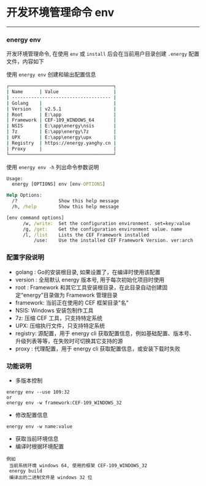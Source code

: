 # 开发环境管理命令 env

---

### energy env

开发环境管理命令, 在使用 `env` 或 `install` 后会在当前用户目录创建 `.energy` 配置文件，内容如下

使用 `energy env` 创建和输出配置信息

```cmd
┌──────────────────────────────────────┐
| Name      | Value                    |
| ------------------------------------ |
| Golang    |                          |
| Version   | v2.5.1                   |
| Root      | E:\app                   |
| Framework | CEF-109_WINDOWS_64       |
| NSIS      | E:\app\energy\nsis       |
| 7z        | E:\app\energy\7z         |
| UPX       | E:\app\energy\upx        |
| Registry  | https://energy.yanghy.cn |
| Proxy     |                          |
└──────────────────────────────────────┘
```

使用 `energy env -h` 列出命令参数说明

```cmd
Usage:
  energy [OPTIONS] env [env-OPTIONS]

Help Options:
  /?               Show this help message
  /h, /help        Show this help message

[env command options]
      /w, /write:  Set the configuration environment. set=key:value
      /g, /get:    Get the configuration environment value. name
      /l, /list    Lists the CEF Framework installed
          /use:    Use the installed CEF Framework Version. ver:arch
```

### 配置字段说明

- golang : Go的安装根目录, 如果设置了，在编译时使用该配置
- version : 全局默认 energy 版本号, 用于每次初始化项目时使用
- root : Framework 和其它工具安装根目录，在此目录自动创建固定“energy”目录做为 Framework 管理目录
- framework: 当前正在使用的 CEF 框架目录"名" 
- NSIS: Windows 安装包制作工具
- 7z: 压缩 CEF 工具，只支持特定系统
- UPX: 压缩执行文件，只支持特定系统
- registry: 源配置，用于 energy cli 获取配置信息，例如基础配置、版本号、升级列表等等，在失败时可切换其它支持的源
- proxy : 代理配置，用于 energy cli 获取配置信息，或安装下载时失败

### 功能说明
- 多版本控制
```text
energy env --use 109:32
or
energy env -w framework:CEF-109_WINDOWS_32
```
- 修改配置信息
```text
energy env -w name:value
```
- 获取当前环境信息
- 编译时根据环境配置
```text
例如
 当前系统环境 windows 64, 使用的框架 CEF-109_WINDOWS_32
 energy build
 编译出的二进制文件是 windows 32 位
```
